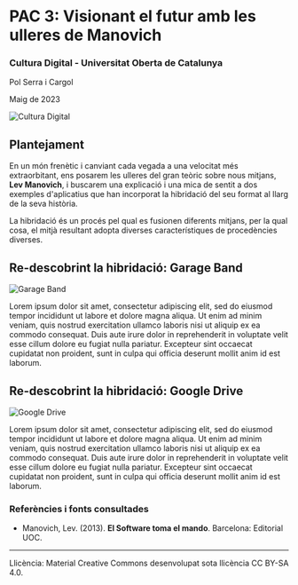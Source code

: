 # PAC 3: Visionant el futur amb les ulleres de Manovich

### Cultura Digital - Universitat Oberta de Catalunya


Pol Serra i Cargol

Maig de 2023


![Cultura Digital](https://www.teleinfo.mx/wp-content/uploads/2023/03/servidor-digital-sala-grunge.jpg)




## Plantejament


En un món frenètic i canviant cada vegada a una velocitat més extraorbitant, ens posarem les ulleres del gran teòric sobre nous mitjans, **Lev Manovich**, i buscarem una explicació i una mica de sentit a dos exemples d'aplicatius que han incorporat la hibridació del seu format al llarg de la seva història.

La hibridació és un procés pel qual es fusionen diferents mitjans, per la qual cosa, el mitjà resultant adopta diverses característiques de procedències diverses. 


## Re-descobrint la hibridació: Garage Band

![Garage Band](https://i0.wp.com/www.alphr.com/wp-content/uploads/2020/01/How-to-Add-Echo-in-Garageband.jpg?fit=1000%2C563&ssl=1)

Lorem ipsum dolor sit amet, consectetur adipiscing elit, sed do eiusmod tempor incididunt ut labore et dolore magna aliqua. Ut enim ad minim veniam, quis nostrud exercitation ullamco laboris nisi ut aliquip ex ea commodo consequat. Duis aute irure dolor in reprehenderit in voluptate velit esse cillum dolore eu fugiat nulla pariatur. Excepteur sint occaecat cupidatat non proident, sunt in culpa qui officia deserunt mollit anim id est laborum.



## Re-descobrint la hibridació: Google Drive

![Google Drive](https://imagenes.20minutos.es/files/image_990_v3/files/fp/uploads/imagenes/2022/01/04/google-drive.r_d.820-462.png)

Lorem ipsum dolor sit amet, consectetur adipiscing elit, sed do eiusmod tempor incididunt ut labore et dolore magna aliqua. Ut enim ad minim veniam, quis nostrud exercitation ullamco laboris nisi ut aliquip ex ea commodo consequat. Duis aute irure dolor in reprehenderit in voluptate velit esse cillum dolore eu fugiat nulla pariatur. Excepteur sint occaecat cupidatat non proident, sunt in culpa qui officia deserunt mollit anim id est laborum.


### Referències i fonts consultades

* Manovich, Lev. (2013). **El Software toma el mando**. Barcelona: Editorial UOC. 


----

Llicència: Material Creative Commons desenvolupat sota llicència CC BY-SA 4.0.
